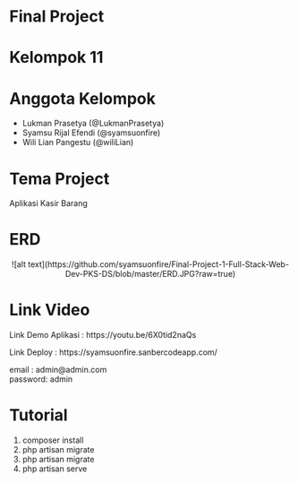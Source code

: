 <h1>Final Project</h1>

<h1>Kelompok 11</h1>

<h1>Anggota Kelompok</h1>

<ul>
<li>Lukman Prasetya (@LukmanPrasetya)</li>
<li>Syamsu Rijal Efendi (@syamsuonfire)</li>
<li>Wili Lian Pangestu (@wiliLian)</li>
</ul>

<h1>Tema Project</h1>
<p>Aplikasi Kasir Barang</p>

<h1>ERD</h1>
<p align="center">
![alt text](https://github.com/syamsuonfire/Final-Project-1-Full-Stack-Web-Dev-PKS-DS/blob/master/ERD.JPG?raw=true)</p>

<h1>Link Video</h1>

<p>
Link Demo Aplikasi : https://youtu.be/6X0tid2naQs </p>
<p>
Link Deploy : https://syamsuonfire.sanbercodeapp.com/ </p>
<p>email : admin@admin.com
<br>
password: admin</p>

<h1>Tutorial</h1>

<ol>
<li>composer install</li>
<li>php artisan migrate</li>
<li>php artisan migrate</li>
<li>php artisan serve</li>
</ol>
